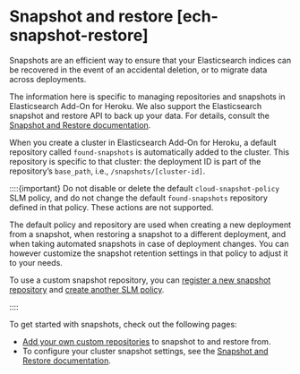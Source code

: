 # Snapshot and restore [ech-snapshot-restore]

Snapshots are an efficient way to ensure that your Elasticsearch indices can be recovered in the event of an accidental deletion, or to migrate data across deployments.

The information here is specific to managing repositories and snapshots in Elasticsearch Add-On for Heroku. We also support the Elasticsearch snapshot and restore API to back up your data. For details, consult the [Snapshot and Restore documentation](../../../deploy-manage/tools/snapshot-and-restore.md).

When you create a cluster in Elasticsearch Add-On for Heroku, a default repository called `found-snapshots` is automatically added to the cluster. This repository is specific to that cluster: the deployment ID is part of the repository’s `base_path`, i.e., `/snapshots/[cluster-id]`.

::::{important} 
Do not disable or delete the default `cloud-snapshot-policy` SLM policy, and do not change the default `found-snapshots` repository defined in that policy. These actions are not supported.

The default policy and repository are used when creating a new deployment from a snapshot, when restoring a snapshot to a different deployment, and when taking automated snapshots in case of deployment changes. You can however customize the snapshot retention settings in that policy to adjust it to your needs.

To use a custom snapshot repository, you can [register a new snapshot repository](../../../deploy-manage/tools/snapshot-and-restore/self-managed.md) and [create another SLM policy](../../../deploy-manage/tools/snapshot-and-restore/create-snapshots.md#create-slm-policy).

::::


To get started with snapshots, check out the following pages:

* [Add your own custom repositories](../../../deploy-manage/tools/snapshot-and-restore/elastic-cloud-hosted.md) to snapshot to and restore from.
* To configure your cluster snapshot settings, see the [Snapshot and Restore documentation](../../../deploy-manage/tools/snapshot-and-restore.md).


